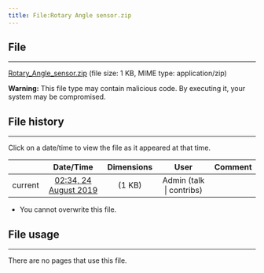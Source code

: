 ```yaml
---
title: File:Rotary Angle sensor.zip
---
```


## File
--------

[Rotary_Angle_sensor.zip](https://wiki.elecrow.com/images/8/89/Rotary_Angle_sensor.zip) (file size: 1 KB, MIME type: application/zip)

**Warning:** This file type may contain malicious code. By executing it, your system may be compromised.

## File history
--------

Click on a date/time to view the file as it appeared at that time.

|         |                          Date/Time                           | Dimensions  |                             User                             | Comment |
| :-----: | :----------------------------------------------------------: | :---------: | :----------------------------------------------------------: | :-----: |
| current | [02:34, 24 August 2019](https://wiki.elecrow.com/images/8/89/Rotary_Angle_sensor.zip) | (1 KB) | Admin (talk \| contribs) |         |

- You cannot overwrite this file.

## File usage
--------

There are no pages that use this file.